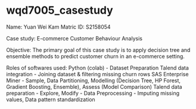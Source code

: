 # wqd7005_casestudy
Name: Yuan Wei Kam
Matric ID: S2158054

Case study: E-commerce Customer Behaviour Analysis

Objective: 
The primary goal of this case study is to apply decision tree and ensemble methods to predict customer churn in an e-commerce setting.

Roles of softwares used:
Python (colab) - Dataset Preparation
Talend data integration - Joining dataset & filtering missing churn rows
SAS Enterprise Miner - Sample, Data Partitioning, Modelling (Decision Tree, HP Forest, Gradient Boosting, Ensemble), Assess (Model Comparison)
Talend data preparation - Explore, Modify - Data Preprocessing - Imputing missing values, Data pattern standardization
